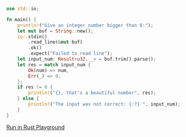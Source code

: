 ```rust
use std::io;

fn main() {
    println!("Give an integer number bigger than 0:");
    let mut buf = String::new();
    io::stdin()
        .read_line(&mut buf)
        .ok()
        .expect("Failed to read line");
    let input_num: Result<u32, _> = buf.trim().parse();
    let res = match input_num {
        Ok(num) => num,
        Err(_) => 0,
    };
    if res != 0 {
        println!("{}, that's a beautiful number", res);
    } else {
        println!("The input was not correct: {:?} ", input_num);
    }
}

```
[Run in Rust Playground](https://play.rust-lang.org/?version=stable&mode=debug&edition=2021&gist=333ee799b027e068f4f548bc011b2858&version=stable)
